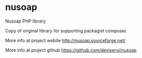nusoap
======

Nusoap PHP library 

Copy of original library for supporting packagist composer.

More info at project webite http://nusoap.sourceforge.net/

More info at project github https://github.com/deviservi/nusoap


